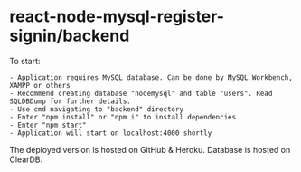 # react-node-mysql-register-signin/backend

To start:

    - Application requires MySQL database. Can be done by MySQL Workbench, XAMPP or others
    - Recommend creating database "nodemysql" and table "users". Read SQLDBDump for further details.
    - Use cmd navigating to "backend" directory
    - Enter "npm install" or "npm i" to install dependencies
    - Enter "npm start"
    - Application will start on localhost:4000 shortly

The deployed version is hosted on GitHub & Heroku.
Database is hosted on ClearDB.

